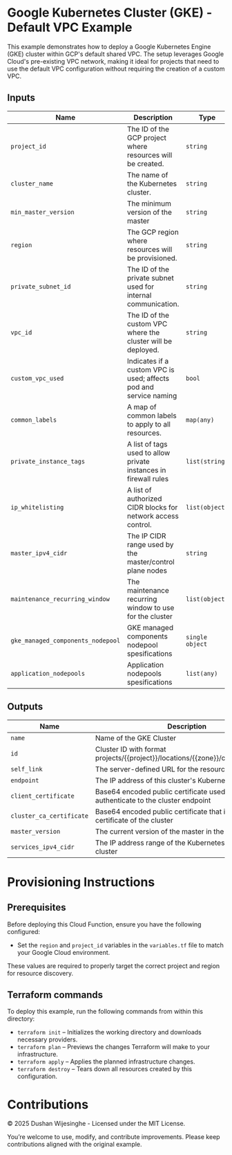 
# Google Kubernetes Cluster (GKE) - Default VPC Example

This example demonstrates how to deploy a Google Kubernetes Engine (GKE) cluster within GCP's default shared VPC. The setup leverages Google Cloud's pre-existing VPC network, making it ideal for projects that need to use the default VPC configuration without requiring the creation of a custom VPC.

## Inputs


| Name                              | Description                                                       | Type           | Required |
|-----------------------------------|-------------------------------------------------------------------|----------------|----------|
| `project_id`                      | The ID of the GCP project where resources will be created.        | `string`       | Yes      |
| `cluster_name`                    | The name of the Kubernetes cluster.                               | `string`       | Yes      |
| `min_master_version`              | The minimum version of the master                                 | `string`       | Optional |
| `region`                          | The GCP region where resources will be provisioned.               | `string`       | Yes      |
| `private_subnet_id`               | The ID of the private subnet used for internal communication.     | `string`       | Yes      |
| `vpc_id`                          | The ID of the custom VPC where the cluster will be deployed.      | `string`       | Yes      |
| `custom_vpc_used`                 | Indicates if a custom VPC is used; affects pod and service naming | `bool`         | Optional |
| `common_labels`                   | A map of common labels to apply to all resources.                 | `map(any)`     | Optional |
| `private_instance_tags`           | A list of tags used to allow private instances in firewall rules  | `list(string)` | Optional |
| `ip_whitelisting`                 | A list of authorized CIDR blocks for network access control.      | `list(object)` | Optional |
| `master_ipv4_cidr`                | The IP CIDR range used by the master/control plane nodes          | `string`       | Optional |
| `maintenance_recurring_window`    | The maintenance recurring window to use for the cluster           | `list(object)` | Optional |
| `gke_managed_components_nodepool` | GKE managed components nodepool spesifications                    | `single object`| Yes      |
| `application_nodepools`           | Application nodepools spesifications                              | `list(any)`    | Optional |


## Outputs

| Name                     | Description                                                                               | 
|--------------------------|-------------------------------------------------------------------------------------------|
| `name`                   | Name of the GKE Cluster                                                                   | 
| `id`                     | Cluster ID with format projects/{{project}}/locations/{{zone}}/clusters/{{name}}          | 
| `self_link`              | The server-defined URL for the resource                                                   | 
| `endpoint`               | The IP address of this cluster's Kubernetes master                                        | 
| `client_certificate`     | Base64 encoded public certificate used by clients to authenticate to the cluster endpoint | 
| `cluster_ca_certificate` | Base64 encoded public certificate that is the root certificate of the cluster             | 
| `master_version`         | The current version of the master in the cluster                                          |
| `services_ipv4_cidr`     | The IP address range of the Kubernetes services in this cluster                           |


# Provisioning Instructions

## Prerequisites
Before deploying this Cloud Function, ensure you have the following configured:

 - Set the `region` and `project_id` variables in the `variables.tf` file to match your Google Cloud environment.

These values are required to properly target the correct project and region for resource discovery.

## Terraform commands
To deploy this example, run the following commands from within this directory:
- `terraform init` – Initializes the working directory and downloads necessary providers.
- `terraform plan` – Previews the changes Terraform will make to your infrastructure.
- `terraform apply` – Applies the planned infrastructure changes.
- `terraform destroy` – Tears down all resources created by this configuration.


# Contributions
© 2025 Dushan Wijesinghe - Licensed under the MIT License.

You’re welcome to use, modify, and contribute improvements.
Please keep contributions aligned with the original example.
